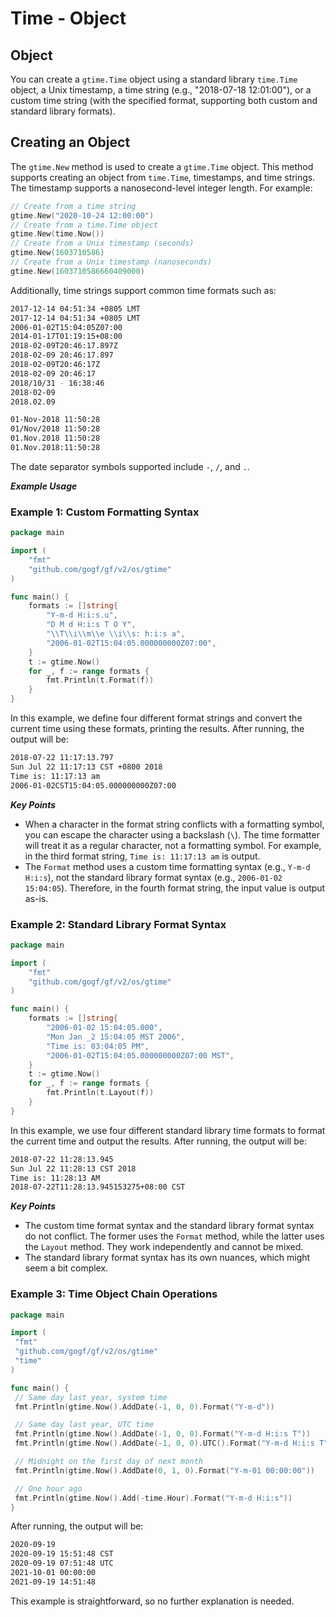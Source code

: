 # Time - Object

## Object

You can create a `gtime.Time` object using a standard library `time.Time` object, a Unix timestamp, a time string (e.g., "2018-07-18 12:01:00"), or a custom time string (with the specified format, supporting both custom and standard library formats).

## Creating an Object

The `gtime.New` method is used to create a `gtime.Time` object. This method supports creating an object from `time.Time`, timestamps, and time strings. The timestamp supports a nanosecond-level integer length. For example:

```go
// Create from a time string
gtime.New("2020-10-24 12:00:00")
// Create from a time.Time object
gtime.New(time.Now())
// Create from a Unix timestamp (seconds)
gtime.New(1603710586)
// Create from a Unix timestamp (nanoseconds)
gtime.New(1603710586660409000)
```

Additionally, time strings support common time formats such as:

```bash
2017-12-14 04:51:34 +0805 LMT
2017-12-14 04:51:34 +0805 LMT
2006-01-02T15:04:05Z07:00
2014-01-17T01:19:15+08:00
2018-02-09T20:46:17.897Z
2018-02-09 20:46:17.897
2018-02-09T20:46:17Z
2018-02-09 20:46:17
2018/10/31 - 16:38:46
2018-02-09
2018.02.09

01-Nov-2018 11:50:28
01/Nov/2018 11:50:28
01.Nov.2018 11:50:28
01.Nov.2018:11:50:28
```

The date separator symbols supported include `-`, `/`, and `.`.

***Example Usage***

### Example 1: Custom Formatting Syntax

```go
package main

import (
    "fmt"
    "github.com/gogf/gf/v2/os/gtime"
)

func main() {
    formats := []string{
        "Y-m-d H:i:s.u",
        "D M d H:i:s T O Y",
        "\\T\\i\\m\\e \\i\\s: h:i:s a",
        "2006-01-02T15:04:05.000000000Z07:00",
    }
    t := gtime.Now()
    for _, f := range formats {
        fmt.Println(t.Format(f))
    }
}
```

In this example, we define four different format strings and convert the current time using these formats, printing the results. After running, the output will be:

```bash
2018-07-22 11:17:13.797
Sun Jul 22 11:17:13 CST +0800 2018
Time is: 11:17:13 am
2006-01-02CST15:04:05.000000000Z07:00
```

***Key Points***

- When a character in the format string conflicts with a formatting symbol, you can escape the character using a backslash (`\`). The time formatter will treat it as a regular character, not a formatting symbol. For example, in the third format string, `Time is: 11:17:13 am` is output.
- The `Format` method uses a custom time formatting syntax (e.g., `Y-m-d H:i:s`), not the standard library format syntax (e.g., `2006-01-02 15:04:05`). Therefore, in the fourth format string, the input value is output as-is.

### Example 2: Standard Library Format Syntax

```go
package main

import (
    "fmt"
    "github.com/gogf/gf/v2/os/gtime"
)

func main() {
    formats := []string{
        "2006-01-02 15:04:05.000",
        "Mon Jan _2 15:04:05 MST 2006",
        "Time is: 03:04:05 PM",
        "2006-01-02T15:04:05.000000000Z07:00 MST",
    }
    t := gtime.Now()
    for _, f := range formats {
        fmt.Println(t.Layout(f))
    }
}
```

In this example, we use four different standard library time formats to format the current time and output the results. After running, the output will be:

```bash
2018-07-22 11:28:13.945
Sun Jul 22 11:28:13 CST 2018
Time is: 11:28:13 AM
2018-07-22T11:28:13.945153275+08:00 CST
```

***Key Points***

- The custom time format syntax and the standard library format syntax do not conflict. The former uses the `Format` method, while the latter uses the `Layout` method. They work independently and cannot be mixed.
- The standard library format syntax has its own nuances, which might seem a bit complex.

### Example 3: Time Object Chain Operations

```go
package main

import (
 "fmt"
 "github.com/gogf/gf/v2/os/gtime"
 "time"
)

func main() {
 // Same day last year, system time
 fmt.Println(gtime.Now().AddDate(-1, 0, 0).Format("Y-m-d"))

 // Same day last year, UTC time
 fmt.Println(gtime.Now().AddDate(-1, 0, 0).Format("Y-m-d H:i:s T"))
 fmt.Println(gtime.Now().AddDate(-1, 0, 0).UTC().Format("Y-m-d H:i:s T"))

 // Midnight on the first day of next month
 fmt.Println(gtime.Now().AddDate(0, 1, 0).Format("Y-m-01 00:00:00"))

 // One hour ago
 fmt.Println(gtime.Now().Add(-time.Hour).Format("Y-m-d H:i:s"))
}
```

After running, the output will be:

```bash
2020-09-19
2020-09-19 15:51:48 CST
2020-09-19 07:51:48 UTC
2021-10-01 00:00:00
2021-09-19 14:51:48
```

This example is straightforward, so no further explanation is needed.
